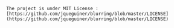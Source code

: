 
	The project is under MIT License :
	[https://github.com/jqueguiner/blurring/blob/master/LICENSE](https://github.com/jqueguiner/blurring/blob/master/LICENSE)
	
